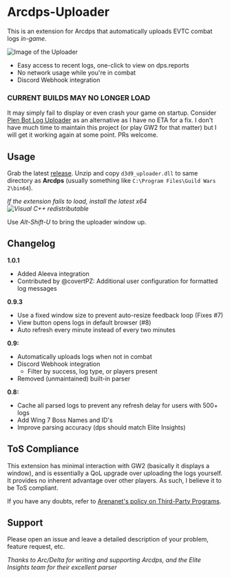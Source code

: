 # Arcdps-Uploader
This is an extension for Arcdps that automatically uploads EVTC combat logs *in-game*.

![Image of the Uploader](https://i.imgur.com/BfcNAR2.png)
* Easy access to recent logs, one-click to view on dps.reports
* No network usage while you're in combat
* Discord Webhook integration

### CURRENT BUILDS MAY NO LONGER LOAD
It may simply fail to display or even crash your game on startup. Consider [Plen Bot Log Uploader](https://github.com/Plenyx/PlenBotLogUploader) as an alternative as I have no ETA for a fix. I don't have much time to maintain this project (or play GW2 for that matter) but I will get it working again at some point. PRs welcome.

## Usage
Grab the latest [release](https://github.com/datatobridge/arcdps-uploader/releases). Unzip and copy `d3d9_uploader.dll` to same directory as **Arcdps** (usually something like `C:\Program Files\Guild Wars 2\bin64`).

*If the extension fails to load, install the latest x64 ![Visual C++ redistributable](https://support.microsoft.com/en-us/help/2977003/the-latest-supported-visual-c-downloads)*

Use *Alt-Shift-U* to bring the uploader window up.

## Changelog
**1.0.1**
* Added Aleeva integration
* Contributed by @covertPZ: Additional user configuration for formatted log messages

**0.9.3**
* Use a fixed window size to prevent auto-resize feedback loop (Fixes #7)
* View button opens logs in default browser (#8)
* Auto refresh every minute instead of every two minutes

**0.9:**
- Automatically uploads logs when not in combat
- Discord Webhook integration
  - Filter by success, log type, or players present
- Removed (unmaintained) built-in parser

**0.8:**
- Cache all parsed logs to prevent any refresh delay for users with 500+ logs
- Add Wing 7 Boss Names and ID's
- Improve parsing accuracy (dps should match Elite Insights)

## ToS Compliance
This extension has minimal interaction with GW2 (basically it displays a window), and is essentially a QoL upgrade over uploading the logs yourself. It provides no inherent advantage over other players. As such, I believe it to be ToS compliant.

If you have any doubts, refer to [Arenanet's policy on Third-Party Programs](https://en-forum.guildwars2.com/discussion/65547/policy-third-party-programs).

## Support
Please open an issue and leave a detailed description of your problem, feature request, etc.

*Thanks to Arc/Delta for writing and supporting Arcdps, and the Elite Insights team for their excellent parser*
